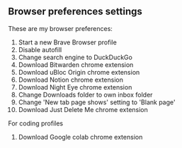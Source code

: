 ## Browser preferences settings

These are my browser preferences:

1. Start a new Brave Browser profile
2. Disable autofill
3. Change search engine to DuckDuckGo
4. Download Bitwarden chrome extension
5. Download uBloc Origin chrome extension
6. Download Notion chrome extension
7. Download Night Eye chrome extension
8. Change Downloads folder to own inbox folder
9. Change 'New tab page shows' setting to 'Blank page'
10. Download Just Delete Me chrome extension

For coding profiles
1. Download Google colab chrome extension